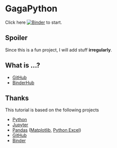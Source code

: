 # GagaPython

Click here 
[![Binder](http://mybinder.org/badge_logo.svg)](https://mybinder.org/v2/gh/StarwolfDancingWithHisPack/GagaPython/master?urlpath=lab/tree/index.ipynb) to start.

## Spoiler
Since this is a fun project, I will add stuff **irregularly**.

## What is ...?
- [GitHub](https://www.youtube.com/watch?v=w3jLJU7DT5Ehttps://www.youtube.com/watch?v=w3jLJU7DT5E)
- [BinderHub](https://binderhub.readthedocs.io/en/latest/overview.html#a-diagram-of-the-binderhub-architecture)

## Thanks
This tutorial is based on the following projects
- [Python](https://www.python.org)
- [Jupyter](https://jupyter.org)
- [Pandas](https://pandas.pydata.org) ([Matplotlib](https://matplotlib.org), [Python Excel](http://www.python-excel.org))
- [GitHub](https://github.com)
- [Binder](https://mybinder.org)
